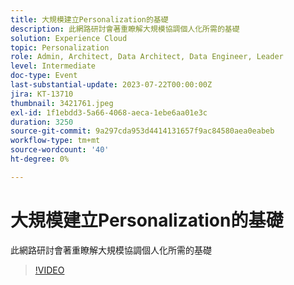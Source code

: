 ```yaml
---
title: 大規模建立Personalization的基礎
description: 此網路研討會著重瞭解大規模協調個人化所需的基礎
solution: Experience Cloud
topic: Personalization
role: Admin, Architect, Data Architect, Data Engineer, Leader
level: Intermediate
doc-type: Event
last-substantial-update: 2023-07-22T00:00:00Z
jira: KT-13710
thumbnail: 3421761.jpeg
exl-id: 1f1ebdd3-5a66-4068-aeca-1ebe6aa01e3c
duration: 3250
source-git-commit: 9a297cda953d4414131657f9ac84580aea0eabeb
workflow-type: tm+mt
source-wordcount: '40'
ht-degree: 0%

---
```


# 大規模建立Personalization的基礎

此網路研討會著重瞭解大規模協調個人化所需的基礎

>[!VIDEO](https://video.tv.adobe.com/v/3421761/?learn=on)
